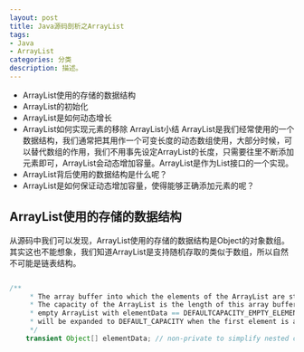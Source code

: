 ```yaml
---
layout: post
title: Java源码剖析之ArrayList
tags:
- Java
- ArrayList
categories: 分类
description: 描述。
---
```


* ArrayList使用的存储的数据结构
* ArrayList的初始化
* ArrayList是如何动态增长
* ArrayList如何实现元素的移除
ArrayList小结 ArrayList是我们经常使用的一个数据结构，我们通常把其用作一个可变长度的动态数组使用，大部分时候，可以替代数组的作用，我们不用事先设定ArrayList的长度，只需要往里不断添加元素即可，ArrayList会动态增加容量。ArrayList是作为List接口的一个实现。
* ArrayList背后使用的数据结构是什么呢？
* ArrayList是如何保证动态增加容量，使得能够正确添加元素的呢？

## ArrayList使用的存储的数据结构
从源码中我们可以发现，ArrayList使用的存储的数据结构是Object的对象数组。
其实这也不能想象，我们知道ArrayList是支持随机存取的类似于数组，所以自然不可能是链表结构。

``` Java

/**
     * The array buffer into which the elements of the ArrayList are stored.
     * The capacity of the ArrayList is the length of this array buffer. Any
     * empty ArrayList with elementData == DEFAULTCAPACITY_EMPTY_ELEMENTDATA
     * will be expanded to DEFAULT_CAPACITY when the first element is added.
     */
    transient Object[] elementData; // non-private to simplify nested class access


``` 
